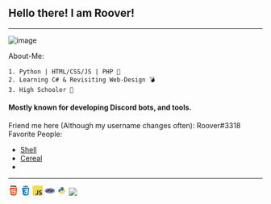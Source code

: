 ## Hello there! I am __Roover__!
** **
![image](https://user-images.githubusercontent.com/93544398/139718443-9c52e968-42bb-4297-b1a4-aaeaccb0ca7b.png)

About-Me:

```
1. Python | HTML/CSS/JS | PHP 🐍
2. Learning C# & Revisiting Web-Design 💣
3. High Schooler 🎉 
```

#### Mostly known for developing Discord bots, and tools.
Friend me here (Although my username changes often): Roover#3318
Favorite People:

- [Shell]("https://github.com/Shell1010")
- [Cereal]("https://github.com/milkycereal")
- 

<hr>
 
<code><img height="20" src="https://raw.githubusercontent.com/github/explore/master/topics/html/html.png"></code>
<code><img height="20" src="https://raw.githubusercontent.com/github/explore/master/topics/css/css.png"></code>
<code><img height="20" src="https://raw.githubusercontent.com/github/explore/master/topics/javascript/javascript.png"></code>
<code><img height="20" src="https://raw.githubusercontent.com/github/explore/master/topics/php/php.png"></code>
<code><img height="20" src="https://raw.githubusercontent.com/github/explore/master/topics/python/python.png"></code>
![](https://komarev.com/ghpvc/?username=RooverPY&style=flat-square)
